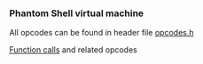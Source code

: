 ### Phantom Shell virtual machine

All opcodes can be found in header file [opcodes.h][1]

[Function calls][2] and related opcodes

[1]: https://github.com/potemin1999/phantomshell/tree/master/src/vm/opcodes.h
[2]: https://github.com/potemin1999/phantomshell/tree/master/docs/psvm/en/Functions.md